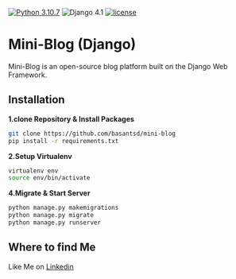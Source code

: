[![Python 3.10.7](https://img.shields.io/badge/python-3.10.7-yellow.svg)](https://www.python.org/downloads/release/python-3107/)
![Django 4.1](https://img.shields.io/badge/Django-4.1.3-green.svg)
[![license](https://img.shields.io/github/license/DAVFoundation/captain-n3m0.svg?style=flat-square)](https://github.com/basantsd/estore/blob/main/LICENSE)

# Mini-Blog (Django)
Mini-Blog is an open-source blog platform built on the Django Web Framework.


## Installation

**1.clone Repository & Install Packages**
```sh
git clone https://github.com/basantsd/mini-blog
pip install -r requirements.txt
```
**2.Setup Virtualenv**
```sh
virtualenv env
source env/bin/activate
```

**4.Migrate & Start Server**
```sh
python manage.py makemigrations
python manage.py migrate
python manage.py runserver
```

## Where to find Me
Like Me on [Linkedin](https://www.linkedin.com/in/basant-singh-dobal-7353a2186/)
